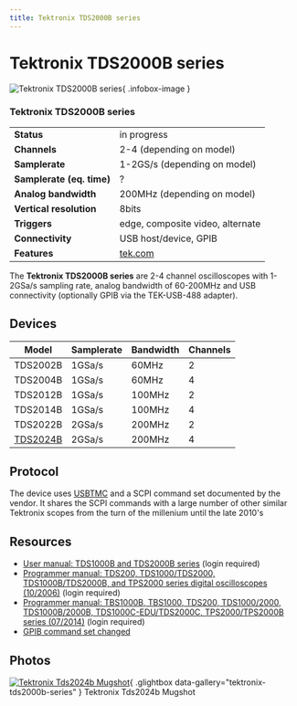 ```yaml
---
title: Tektronix TDS2000B series
---
```


# Tektronix TDS2000B series

<div class="infobox" markdown>

![Tektronix TDS2000B series](./img/Tektronix_tds2024b_mugshot.jpg){ .infobox-image }

### Tektronix TDS2000B series

| | |
|---|---|
| **Status** | in progress |
| **Channels** | 2-4 (depending on model) |
| **Samplerate** | 1-2GS/s (depending on model) |
| **Samplerate (eq. time)** | ? |
| **Analog bandwidth** | 200MHz (depending on model) |
| **Vertical resolution** | 8bits |
| **Triggers** | edge, composite video, alternate |
| **Connectivity** | USB host/device, GPIB |
| **Features** | [tek.com](http://www.tek.com/oscilloscope/tds1001b-manual/tds1000b-and-tds2000b-series) |

</div>

The **Tektronix TDS2000B series** are 2-4 channel oscilloscopes with 1-2GSa/s sampling rate, analog bandwidth of 60-200MHz and USB connectivity (optionally GPIB via the TEK-USB-488 adapter).

## Devices
| Model | Samplerate | Bandwidth | Channels |
|---|---|---|---|
| TDS2002B | 1GSa/s | 60MHz | 2 |
| TDS2004B | 1GSa/s | 60MHz | 4 |
| TDS2012B | 1GSa/s | 100MHz | 2 |
| TDS2014B | 1GSa/s | 100MHz | 4 |
| TDS2022B | 2GSa/s | 200MHz | 2 |
| [TDS2024B](https://sigrok.org/wiki/Tektronix_TDS2024B) | 2GSa/s | 200MHz | 4 |

## Protocol

The device uses [USBTMC](https://sigrok.org/wiki/USBTMC) and a SCPI command set documented by the vendor. It shares the SCPI commands with a large number of other similar Tektronix scopes from the turn of the millenium until the late 2010's

## Resources
- [User manual: TDS1000B and TDS2000B series](http://www.tek.com/oscilloscope/tds1001b-manual/tds1000b-and-tds2000b-series) (login required)
- [Programmer manual: TDS200, TDS1000/TDS2000, TDS1000B/TDS2000B, and TPS2000 series digital oscilloscopes (10/2006)](http://www.tek.com/oscilloscope/tds210-manual/tds200-tds1000-tds2000-tds1000b-tds2000b-and-tps2000-programmer) (login required)
- [Programmer manual: TBS1000B, TBS1000, TDS200, TDS1000/2000, TDS1000B/2000B, TDS1000C-EDU/TDS2000C, TPS2000/TPS2000B series (07/2014)](https://www.tek.com/en/oscilloscope/tds1000-manual) (login required)
- [GPIB command set changed](http://www.tek.com/support/faqs/gpib-command-set-same-tds1000tds2000-tds1000b-and-tds2000b-series-tds200-series)

## Photos

<div class="photo-grid" markdown>

[![Tektronix Tds2024b Mugshot](./img/Tektronix_tds2024b_mugshot.jpg)](./img/Tektronix_tds2024b_mugshot.png "Tektronix Tds2024b Mugshot"){ .glightbox data-gallery="tektronix-tds2000b-series" }
<span class="caption">Tektronix Tds2024b Mugshot</span>

</div>
